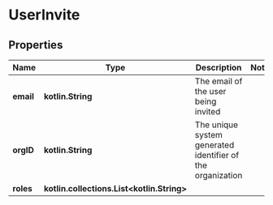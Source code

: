 
# UserInvite

## Properties
Name | Type | Description | Notes
------------ | ------------- | ------------- | -------------
**email** | **kotlin.String** | The email of the user being invited | 
**orgID** | **kotlin.String** | The unique system generated identifier of the organization | 
**roles** | **kotlin.collections.List&lt;kotlin.String&gt;** |  | 



